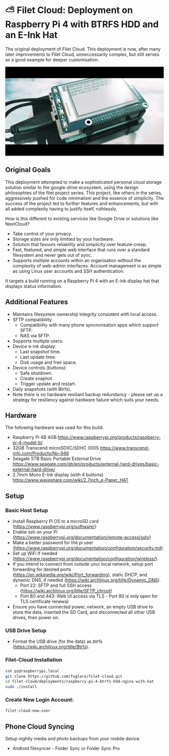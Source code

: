 # ⛅ Filet Cloud: Deployment on Raspberry Pi 4 with BTRFS HDD and an E-Ink Hat

The original deployment of Filet Cloud. This deployment is now, after many later improvements to Filet Cloud, unneccessarily complex, but still serves as a good example for deeper customisation.

![](filet-cloud-pic.jpg)

## Original Goals
This deployment attempted to make a sophisticated personal cloud storage solution similar to the google-drive ecosystem, using the design philosophies of the filet project series. This project, like others in the series, aggressively pushed for code minimalism and the essence of simplicity. The success of the project led to further features and enhancements, but with all added complexity having to justify itself, ruthlessly.

How is this different to existing services like Google Drive or solutions like NextCloud?
* Take control of your privacy.
* Storage sizes are only limitted by your hardware.
* Solution that favours reliability and simplicity over feature-creep.
* Fast, featured, and simple web interface that runs over a standard filesystem and never gets out of sync.
* Supports multiple accounts within an organisation without the complexity of web-admin interfaces. Account management is as simple as using Linux user accounts and SSH authentication.

It targets a build running on a Raspberry Pi 4 with an E-ink display hat that displays status information.

## Additional Features
* Maintains filesystem ownership integrity consistent with local access.
* SFTP compatibility.
  * Compatibility with many phone syncronisation apps which support SFTP.
  * NAS via SFTP.
* Supports multiple users.
* Device e-ink display:
  * Last snapshot time.
  * Last update time.
  * Disk usage and free space.
* Device controls (buttons):
  * Safe shutdown.
  * Create snaphot.
  * Trigger update and restart.
* Daily snapshots (with Btrfs).
* Note there is no hardware resiliant backup redundancy - please set up a strategy for resiliency against hardware failure which suits your needs.

## Hardware
The following hardware was used for this build:
* Raspberry Pi 4B 4GB https://www.raspberrypi.org/products/raspberry-pi-4-model-b/
* 32GB Transcend microSDXC/SDHC 300S https://www.transcend-info.com/Products/No-948
* Seagate 5TB Basic Portable External Drive https://www.seagate.com/gb/en/products/external-hard-drives/basic-external-hard-drive/
* 2.7inch Mono E-Ink display (with 4 buttons) https://www.waveshare.com/wiki/2.7inch_e-Paper_HAT

## Setup
### Basic Host Setup
* Install Raspberry Pi OS to a microSD card (https://www.raspberrypi.org/software/)
* Enable ssh on your Pi (https://www.raspberrypi.org/documentation/remote-access/ssh/)
* Make a better password for the pi user (https://www.raspberrypi.org/documentation/configuration/security.md)
* Set up WiFi if needed (https://www.raspberrypi.org/documentation/configuration/wireless/).
* If you intend to connect from outside your local network, setup port forwarding for desired ports (https://en.wikipedia.org/wiki/Port_forwarding), static DHCP, and dynamic DNS, if needed (https://wiki.archlinux.org/title/Dynamic_DNS).
  * Port 22: SFTP and full SSH access (https://wiki.archlinux.org/title/SFTP_chroot)
  * Port 80 and 443: Web UI access via TLS - Port 80 is only open for TLS certificate renewal.
* Ensure you have connected power, network, an empty USB drive to store the data, inserted the SD Card, and disconnected all other USB drives, then power on.

### USB Drive Setup
* Format the USB drive (for the data) as btrfs (https://wiki.archlinux.org/title/Btrfs).

### Filet-Cloud Installation
```bash
ssh pi@raspberrypi.local
git clone https://github.com/fuglaro/filet-cloud.git
cd filet-cloud/deployments/raspberry-pi-4-btrfs-hdd-nginx-with-hat
sudo ./install
```

### Create New Login Account:
```bash
filet-cloud-new-user
```
## Phone Cloud Syncing
Setup nightly media and photo backups from your mobile device.

* Android filesyncer - Folder Sync or Folder Sync Pro
